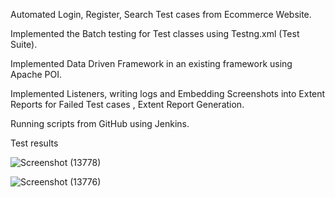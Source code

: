 Automated Login, Register, Search Test cases from Ecommerce Website.

Implemented the Batch testing for Test classes using Testng.xml (Test Suite).

Implemented Data Driven Framework in an existing framework using Apache POI.

Implemented Listeners, writing logs and Embedding Screenshots into Extent Reports for Failed Test cases , Extent Report Generation.

Running scripts from GitHub using Jenkins.

Test results

![Screenshot (13778)](https://github.com/anirudh9110/EcommerceProj/assets/77932284/545b4d6a-1605-4468-a114-671a839e325c)

![Screenshot (13776)](https://github.com/anirudh9110/EcommerceProj/assets/77932284/0a5577a1-3f57-4967-8d39-e65e8da42a55)

